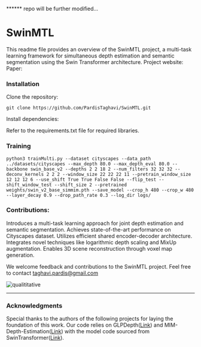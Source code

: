 ****** repo will be further modified... 

# SwinMTL

This readme file provides an overview of the SwinMTL project, a multi-task learning framework for simultaneous depth estimation and semantic segmentation using the Swin Transformer architecture.
Project website: 
Paper: 


### Installation
Clone the repository: 

```git clone https://github.com/PardisTaghavi/SwinMTL.git```

Install dependencies: 

Refer to the requirements.txt file for required libraries.

### Training

```
python3 trainMulti.py --dataset cityscapes --data_path ../datasets/cityscapes --max_depth 80.0 --max_depth_eval 80.0 --backbone swin_base_v2 --depths 2 2 18 2 --num_filters 32 32 32 --deconv_kernels 2 2 2 --window_size 22 22 22 11 --pretrain_window_size 12 12 12 6 --use_shift True True False False --flip_test --shift_window_test --shift_size 2 --pretrained weights/swin_v2_base_simmim.pth --save_model --crop_h 480 --crop_w 480 --layer_decay 0.9 --drop_path_rate 0.3 --log_dir logs/
```



### Contributions:
Introduces a multi-task learning approach for joint depth estimation and semantic segmentation.
Achieves state-of-the-art performance on Cityscapes dataset.
Utilizes efficient shared encoder-decoder architecture.
Integrates novel techniques like logarithmic depth scaling and MixUp augmentation.
Enables 3D scene reconstruction through voxel map generation.

We welcome feedback and contributions to the SwinMTL project. Feel free to contact taghavi.pardis@gmail.com


![qualititative](https://github.com/PardisTaghavi/SwinMTL/blob/main/results/qualititativeResults.png)

----------------------------------------------------------------------------------------------
### Acknowledgments
Special thanks to the authors of the following projects for laying the foundation of this work.
Our code relies on GLPDepth([Link](https://github.com/vinvino02/GLPDepth)) and MIM-Depth-Estimation([Link](https://github.com/SwinTransformer/MIM-Depth-Estimation?tab=readme-ov-file)) with the model code sourced from SwinTransformer([Link](https://github.com/microsoft/Swin-Transformer)).


